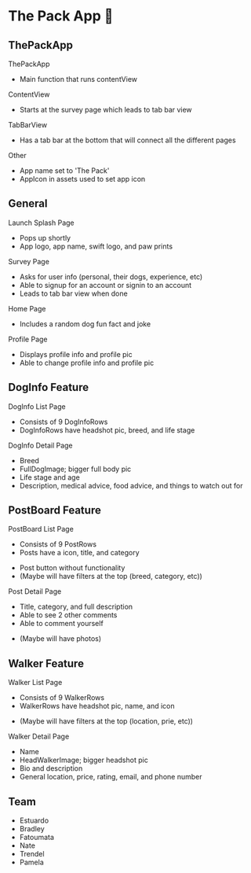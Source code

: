# The Pack App 🐶
## ThePackApp
ThePackApp
- Main function that runs contentView

ContentView
- Starts at the survey page which leads to tab bar view

TabBarView
- Has a tab bar at the bottom that will connect all the different pages

Other
- App name set to 'The Pack'
- AppIcon in assets used to set app icon

## General
Launch Splash Page
- Pops up shortly
- App logo, app name, swift logo, and paw prints

Survey Page
- Asks for user info (personal, their dogs, experience, etc)
- Able to signup for an account or signin to an account
- Leads to tab bar view when done
    
Home Page
- Includes a random dog fun fact and joke

Profile Page
- Displays profile info and profile pic
- Able to change profile info and profile pic

## DogInfo Feature
DogInfo List Page
- Consists of 9 DogInfoRows
- DogInfoRows have headshot pic, breed, and life stage

DogInfo Detail Page
- Breed
- FullDogImage; bigger full body pic
- Life stage and age
- Description, medical advice, food advice, and things to watch out for

## PostBoard Feature
PostBoard List Page
- Consists of 9 PostRows
- Posts have a icon, title, and category
* Post button without functionality
* (Maybe will have filters at the top (breed, category, etc))

Post Detail Page
- Title, category, and full description
- Able to see 2 other comments
- Able to comment yourself
* (Maybe will have photos)

## Walker Feature
Walker List Page
- Consists of 9 WalkerRows
- WalkerRows have headshot pic, name, and icon
* (Maybe will have filters at the top (location, prie, etc))

Walker Detail Page
- Name
- HeadWalkerImage; bigger headshot pic
- Bio and description
- General location, price, rating, email, and phone number

## Team
- Estuardo
- Bradley
- Fatoumata
- Nate
- Trendel
- Pamela
